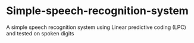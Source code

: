 # Simple-speech-recognition-system
A simple speech recognition system  using Linear predictive coding (LPC) and tested on spoken digits

